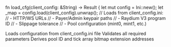 fn load_cfg(client_config: &String) -> Result<ClientConfig> {
    let mut config = Ini::new();
    let _map = config.load(client_config).unwrap();
    // Loads from client_config.ini:
    // - HTTP/WS URLs
    // - Payer/Admin keypair paths
    // - Raydium V3 program ID
    // - Slippage tolerance
    // - Pool configuration (mint0, mint1, etc.)


Loads configuration from client_config.ini file
Validates all required parameters
Derives pool ID and tick array bitmap extension addresses